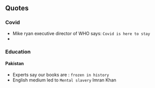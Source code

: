 ## Quotes

### Covid
- Mike ryan executive director of WHO says: `Covid is here to stay`
- 

### Education

#### Pakistan
- Experts say our books are : `frozen in history`
- English medium led to `Mental slavery` Imran Khan